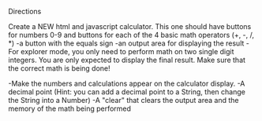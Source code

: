 Directions

Create a NEW html and javascript calculator. This one should have
buttons for numbers 0-9 and buttons for each of the 4 basic math operators (+, -, /, *)
-a button with the equals sign
-an output area for displaying the result
-For explorer mode, you only need to perform math on two single digit integers. You are only expected to display the final result. Make sure that the correct math is being done!

-Make the numbers and calculations appear on the calculator display.
-A decimal point (Hint: you can add a decimal point to a String, then change the String into a Number)
-A "clear" that clears the output area and the memory of the math being performed
